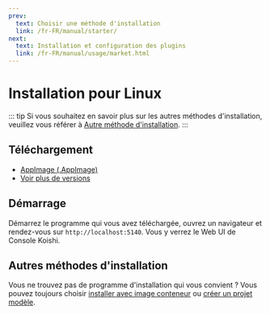 ```yaml
---
prev:
  text: Choisir une méthode d'installation
  link: /fr-FR/manual/starter/
next:
  text: Installation et configuration des plugins
  link: /fr-FR/manual/usage/market.html
---
```


# Installation pour Linux

::: tip
Si vous souhaitez en savoir plus sur les autres méthodes d'installation, veuillez vous référer à [Autre méthode d'installation](./index.md).
:::

## Téléchargement

- [AppImage (.AppImage)](https://k.ilharp.cc/linux.AppImage)
- [Voir plus de versions](https://github.com/koishijs/koishi-desktop/releases)

## Démarrage

Démarrez le programme qui vous avez téléchargée, ouvrez un navigateur et rendez-vous sur `http://localhost:5140`. Vous y verrez le Web UI de Console Koishi.

## Autres méthodes d'installation

Vous ne trouvez pas de programme d'installation qui vous convient ? Vous pouvez toujours choisir [installer avec image conteneur](./docker.md) ou [créer un projet modèle](./boilerplate.md).
